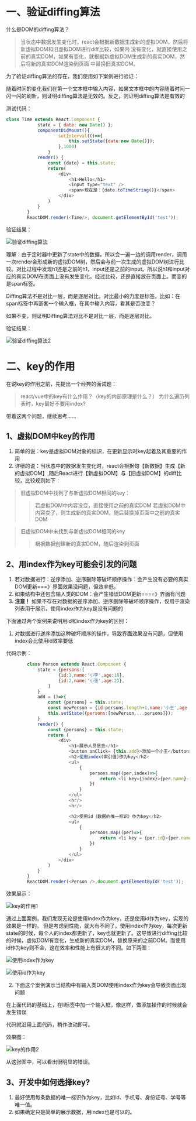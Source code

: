 # 一、验证diffing算法

什么是DOM的diffing算法？  
>当状态中数据发生变化时，react会根据新数据生成新的虚拟DOM，然后将新虚拟DOM和旧虚拟DOM进行diff比较，如果内
>没有变化，就直接使用之前的真实DOM，如果有变化，就根据新虚拟DOM生成新的真实DOM，然后将新的真实DOM渲染到页面
>中替换旧真实DOM。  

为了验证diffing算法的存在，我们使用如下案例进行验证： 

随着时间的变化我们在第一个文本框中输入内容，如果文本框中的内容随着时间一闪一闪的刷新，则证明diffing算法是无效的。反之，则证明diffing算法是有效的

测试代码：
```javascript
class Time extends React.Component {
            state = { date: new Date() };
            componentDidMount(){
                    setInterval(()=>{
                        this.setState({date:new Date()});
                    },1000)
                }
            render() {
                const {date} = this.state;
                return(
                    <div>
                        <h1>Hello</h1>
                        <input type="text" />
                        <span>现在是：{date.toTimeString()}</span>
                    </div>
                )
            }
        }
        ReactDOM.render(<Time/>, document.getElementById('test'));
```

验证结果：  

![验证diffing算法](https://github-img.oss-cn-beijing.aliyuncs.com/programming_notes/react/react%E5%9F%BA%E7%A1%80/%E9%AA%8C%E8%AF%81diffing%E7%AE%97%E6%B3%95.gif?Expires=1651560801&OSSAccessKeyId=TMP.3KkF7HmnjGLLU6WjcUPxRguNC5X47w9qF26VZh1ZiDBibkZBmQMobdb4DjMDh6djvunX14h9X5SoAGnt8F7KvGJebjjGXA&Signature=XGcJqbChyWHDgbrT3KA6DheclTs%3D&versionId=CAEQHRiBgMCRtvGhhBgiIDI4NjYzMWMwYWIzODQxZDZiMzIzNzk1MmEwYzc5MjA0)

理解：由于定时器中更新了state中的数据，所以会一遍一边的调用render，调用一次render会形成新的虚拟DOM树，然后会与前一次生成的虚拟DOM树进行比较。对比过程中发现h1还是之前的h1，input还是之前的input。所以说h1和input对应的真实DOM在页面上没有发生变化。经过比较，还是直接放在页面上。而变的是span标签。

Diffing算法不是对比一层，而是逐层对比，对比最小的力度是标签。比如：在span标签中再嵌套一个输入框，在其中输入内容，看其是否改变？

如果不变，则证明Diffing算法对比不是对比一层，而是逐层对比。

验证结果：  

![验证diffing算法2](https://github-img.oss-cn-beijing.aliyuncs.com/programming_notes/react/react%E5%9F%BA%E7%A1%80/%E9%AA%8C%E8%AF%81diffing%E7%AE%97%E6%B3%952.gif?Expires=1651560817&OSSAccessKeyId=TMP.3KkF7HmnjGLLU6WjcUPxRguNC5X47w9qF26VZh1ZiDBibkZBmQMobdb4DjMDh6djvunX14h9X5SoAGnt8F7KvGJebjjGXA&Signature=T9K7k3w70aNJR6sTNfpbu1GpQZQ%3D&versionId=CAEQHRiBgICxtfGhhBgiIDM0NDBlNzI1NDU3ZTQ1NTI4MTFjMWU5NTg1MWY1NTgx)


# 二、key的作用

在说key的作用之前，先提出一个经典的面试题：
>react/vue中的key有什么作用？（key的内部原理是什么？）
>为什么遍历列表时，key最好不要用index?

带着这两个问题，继续思考......

## 1、虚拟DOM中key的作用
1. 简单的说：key是虚拟DOM对象的标识，在更新显示时key起着及其重要的作用
2. 详细的说：当状态中的数据发生变化时，react会根据句【新数据】生成【新的虚拟DOM】,随后React进行【新虚拟DOM】与【旧虚拟DOM】的diff比较，比较规则如下：
> 旧虚拟DOM中找到了与新虚拟DOM相同的key：
>> 若虚拟DOM中内容没变，直接使用之前的真实DOM
>> 若虚拟DOM中内容变了，则生成新的真实DOM，随后替换掉页面中之前的真实DOM     

> 旧虚拟DOM中未找到与新虚拟DOM相同的key
>> 根据数据创建新的真实DOM，随后渲染到页面

## 2、用index作为key可能会引发的问题
1.   若对数据进行：逆序添加、逆序删除等破坏顺序操作：会产生没有必要的真实DOM更新===》界面效果没问题，但效率低。
2.   如果结构中还包含输入类的DOM：会产生错误DOM更新====》界面有问题
3.   **注意！** 如果不存在对数据的逆序添加、逆序删除等破坏顺序操作，仅用于渲染列表用于展示，使用index作为key是没有问题的

下面通过两个案例来说明用id和index作为key的区别：
1. 对数据进行逆序添加这种破坏顺序的操作，导致界面效果没有问题，但使用index会比使用id效率要低

代码示例：
```javascript
        class Person extends React.Component {
            state = {persons:[
                    {id:1,name:'小李',age:18},
                    {id:2,name:'小张',age:23},
                ]
            }
            add = ()=>{
                const {persons} = this.state;
                const newPerson = {id:persons.length+1,name:'小王',age : Math.floor(Math.random()*99)}
                this.setState({persons:[newPerson,...persons]});
            }
            render() {
                const {persons} = this.state;
                return (
                    <div>
                        <h1>展示人员信息</h1>
                        <button onClick= {this.add}>添加一个小王</button>
                        <h2>使用index(索引值)作为key</h2>
                        <ul>
                            {
                                persons.map((per,index)=>{
                                    return <li key={index}>{per.name}---{per.age}</li>
                                })
                            }
                        </ul>
                        <hr/>
                        <hr/>

                        <h2>使用id（数据的唯一标识）作为key</h2>
                        <ul>
                            {
                                persons.map((per)=>{
                                    return <li key = {per.id}>{per.name}---{per.age}</li>
                                })
                            }
                        </ul>
                    </div>
                )
            }
        }
        ReactDOM.render(<Person />,document.getElementById('test'));
```

效果展示：  

![key的作用1](https://github-img.oss-cn-beijing.aliyuncs.com/programming_notes/react/react%E5%9F%BA%E7%A1%80/key%E7%9A%84%E4%BD%9C%E7%94%A81.gif?Expires=1651560838&OSSAccessKeyId=TMP.3KkF7HmnjGLLU6WjcUPxRguNC5X47w9qF26VZh1ZiDBibkZBmQMobdb4DjMDh6djvunX14h9X5SoAGnt8F7KvGJebjjGXA&Signature=a9FaI7P%2FyQhXWxmOWzLmn4DXzpc%3D&versionId=CAEQHRiBgIDHtvGhhBgiIDkwMTM0OGE0YmFkMzQ4YWNhNTVkNGMwMTNlZWU2NDdi)

通过上面案例，我们发现无论是使用index作为key，还是使用id作为key，实现的效果是一样的。
但是考虑到性能，就大有不同了。使用index作为key，每次更新state的时候，每个人的index都更新了，key也就更新了。这导致进行diffing比较的时候，虚拟DOM有变化，生成新的真实DOM，替换原来的之前DOM。而使用id作为key则不会，这在效率和性能上有很大的不同。如下两图：  

![使用index作为key](https://github-img.oss-cn-beijing.aliyuncs.com/programming_notes/react/react%E5%9F%BA%E7%A1%80/%E4%BD%BF%E7%94%A8index%E4%BD%9Ckey.png?Expires=1651560865&OSSAccessKeyId=TMP.3KkF7HmnjGLLU6WjcUPxRguNC5X47w9qF26VZh1ZiDBibkZBmQMobdb4DjMDh6djvunX14h9X5SoAGnt8F7KvGJebjjGXA&Signature=VYosuqsdVxR6MTwIkExiVAFjKN8%3D&versionId=CAEQHRiBgIDItvGhhBgiIDVjNTJkZjczN2ZmODRjZDZiMjg0NDZhMmUwNWQ2YTM4)

![使用id作为key](https://github-img.oss-cn-beijing.aliyuncs.com/programming_notes/react/react%E5%9F%BA%E7%A1%80/%E4%BD%BF%E7%94%A8id%E4%BD%9C%E4%B8%BAkey.png?Expires=1651560875&OSSAccessKeyId=TMP.3KkF7HmnjGLLU6WjcUPxRguNC5X47w9qF26VZh1ZiDBibkZBmQMobdb4DjMDh6djvunX14h9X5SoAGnt8F7KvGJebjjGXA&Signature=drq%2FwTYHwQiRdQ8yOX6gOL6dfp4%3D&versionId=CAEQHRiBgICStvGhhBgiIGY4ZmM4M2Q1OTUyNjQ2NzU4ZDA0NTJmNTQ0OTJkMzc2)

2. 下面这个案例演示当结构中有输入类DOM使用index作为key会导致页面出现问题

在上面代码的基础上，在li标签中加一个输入框，像这样，做添加操作的时候就会发生错误

代码就沿用上面代码，稍作改动即可。

效果图：  

![key的作用2](https://github-img.oss-cn-beijing.aliyuncs.com/programming_notes/react/react%E5%9F%BA%E7%A1%80/key%E7%9A%84%E4%BD%9C%E7%94%A82.gif?Expires=1651560894&OSSAccessKeyId=TMP.3KkF7HmnjGLLU6WjcUPxRguNC5X47w9qF26VZh1ZiDBibkZBmQMobdb4DjMDh6djvunX14h9X5SoAGnt8F7KvGJebjjGXA&Signature=sQPv1dxW9ojazCB%2BEocZM%2F6fAIc%3D&versionId=CAEQHRiBgMCZt_GhhBgiIDI0YWI3YWQ0NTQ5YjQ5NGJhYWM4ODgwNmUxODViYzBi)


从这张图中，可以看出很明显的错误。



## 3、开发中如何选择key?
1.   最好使用每条数据的唯一标识作为key，比如id、手机号、身份证号、学号等唯一值。
2.   如果确定只是简单的展示数据，用index也是可以的。
